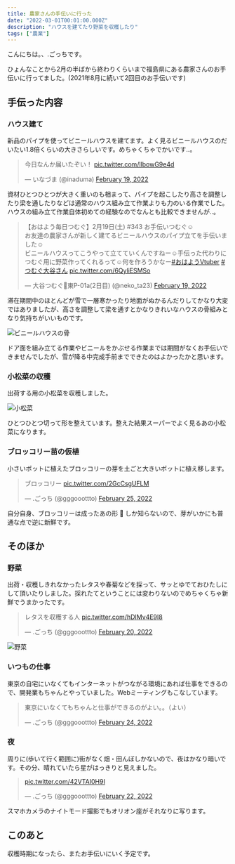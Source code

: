 ```yaml
---
title: 農家さんの手伝いに行った
date: "2022-03-01T00:01:00.000Z"
description: "ハウスを建てたり野菜を収穫したり"
tags: ["農業"]
---
```


こんにちは。、.ごっちです。

ひょんなことから2月の半ばから終わりくらいまで福島県にある農家さんのお手伝いに行ってました。(2021年8月に続いて2回目のお手伝いです)

## 手伝った内容

### ハウス建て

新品のパイプを使ってビニールハウスを建てます。よく見るビニールハウスのだいたい1.8倍くらいの大きさらしいです。めちゃくちゃでかいです..。

<blockquote class="twitter-tweet"><p lang="ja" dir="ltr">今日なんか届いたぞい！ <a href="https://t.co/llbowG9e4d">pic.twitter.com/llbowG9e4d</a></p>&mdash; いなづま (@inaduma) <a href="https://twitter.com/inaduma/status/1494987874848362497?ref_src=twsrc%5Etfw">February 19, 2022</a></blockquote>

資材ひとつひとつが大きく重いのも相まって、パイプを起こしたり高さを調整したり梁を通したりなどは通常のハウス組み立て作業よりも力のいる作業でした。ハウスの組み立て作業自体初めての経験なのでなんとも比較できませんが..。

<blockquote class="twitter-tweet"><p lang="ja" dir="ltr">【おはよう毎日つむぐ】2月19日(土) #343 お手伝いつむぐ☺️<br>お友達の農家さんが新しく建てるビニールハウスのパイプ立てを手伝いました☺️<br>ビニールハウスってこうやって立てていくんですねー☺️手伝った代わりにつむぐ用に野菜作ってくれるって☺️何を作ろうかなー<a href="https://twitter.com/hashtag/%E3%81%8A%E3%81%AF%E3%82%88%E3%81%86Vtuber?src=hash&amp;ref_src=twsrc%5Etfw">#おはようVtuber</a> <a href="https://twitter.com/hashtag/%E3%81%A4%E3%82%80%E3%81%90%E5%A4%A7%E8%B0%B7%E3%81%95%E3%82%93?src=hash&amp;ref_src=twsrc%5Etfw">#つむぐ大谷さん</a> <a href="https://t.co/6QyliESMSo">pic.twitter.com/6QyliESMSo</a></p>&mdash; 大谷つむぐ👒東P-01a(2日目) (@neko_ta23) <a href="https://twitter.com/neko_ta23/status/1495041302920003589?ref_src=twsrc%5Etfw">February 19, 2022</a></blockquote>

滞在期間中のほとんどが雪で一層寒かったり地面がぬかるんだりしてかなり大変ではありましたが、高さを調整して梁を通すとかなりきれいなハウスの骨組みとなり気持ちがいいものです。

![ビニールハウスの骨](/blog/assets/images//posts/20220301-agrienta-plastic-hot-house/PXL_20220224_054555953.jpg)

ドア面を組み立てる作業やビニールをかぶせる作業までは期間がなくお手伝いできませんでしたが、雪が降る中完成手前までできたのはよかったかと思います。

### 小松菜の収穫

出荷する用の小松菜を収穫しました。

![小松菜](/blog/assets/images//posts/20220301-agrienta-plastic-hot-house/PXL_20220220_054521692.jpg)

ひとつひとつ切って形を整えています。整えた結果スーパーでよく見るあの小松菜になります。

### ブロッコリー苗の仮植

小さいポットに植えたブロッコリーの芽を土ごと大きいポットに植え移します。

<blockquote class="twitter-tweet"><p lang="ja" dir="ltr">ブロッコリー <a href="https://t.co/2GcCsgUFLM">pic.twitter.com/2GcCsgUFLM</a></p>&mdash; .ごっち (@gggooottto) <a href="https://twitter.com/gggooottto/status/1497009361629364224?ref_src=twsrc%5Etfw">February 25, 2022</a></blockquote>

自分自身、ブロッコリーは成ったあの形 🥦 しか知らないので、芽がいかにも普通な点で逆に新鮮です。

## そのほか

### 野菜

出荷・収穫しきれなかったレタスや春菊などを採って、サッとゆでておひたしにして頂いたりしました。採れたてということには変わりないのでめちゃくちゃ新鮮でうまかったです。

<blockquote class="twitter-tweet"><p lang="ja" dir="ltr">レタスを収穫する人 <a href="https://t.co/hDIMv4E9I8">pic.twitter.com/hDIMv4E9I8</a></p>&mdash; .ごっち (@gggooottto) <a href="https://twitter.com/gggooottto/status/1495392762287378433?ref_src=twsrc%5Etfw">February 20, 2022</a></blockquote>

![野菜](/blog/assets/images//posts/20220301-agrienta-plastic-hot-house/PXL_20220223_043924479.jpg)

### いつもの仕事

東京の自宅にいなくてもインターネットがつながる環境にあれば仕事をできるので、開発業もちゃんとやっていました。Webミーティングもこなしています。

<blockquote class="twitter-tweet"><p lang="ja" dir="ltr">東京にいなくてもちゃんと仕事ができるのがよい。。（よい）</p>&mdash; .ごっち (@gggooottto) <a href="https://twitter.com/gggooottto/status/1496646934685110273?ref_src=twsrc%5Etfw">February 24, 2022</a></blockquote>

### 夜

周りに(歩いて行く範囲に)街がなく畑・田んぼしかないので、夜はかなり暗いです。その分、晴れていたら星がはっきりと見えました。

<blockquote class="twitter-tweet"><p lang="und" dir="ltr"><a href="https://t.co/42VTAI0H9I">pic.twitter.com/42VTAI0H9I</a></p>&mdash; .ごっち (@gggooottto) <a href="https://twitter.com/gggooottto/status/1496107374515728384?ref_src=twsrc%5Etfw">February 22, 2022</a></blockquote>

スマホカメラのナイトモード撮影でもオリオン座がそれなりに写ります。

## このあと

収穫時期になったら、またお手伝いにいく予定です。
